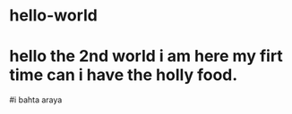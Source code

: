 # hello-world
# hello the 2nd world i am here my firt time can i have the holly food.
#i bahta araya
